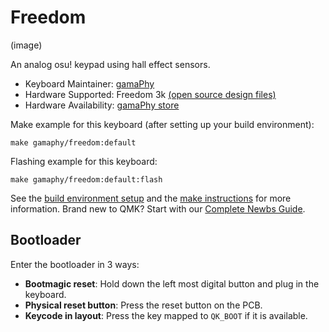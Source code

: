 # Freedom

(image)

An analog osu! keypad using hall effect sensors.

* Keyboard Maintainer: [gamaPhy](https://github.com/gamaPhy)
* Hardware Supported: Freedom 3k [(open source design files)](https://github.com/gamaPhy/Freedom)
* Hardware Availability: [gamaPhy store](https://gamaphy.com/products/freedom)

Make example for this keyboard (after setting up your build environment):

    make gamaphy/freedom:default

Flashing example for this keyboard:

    make gamaphy/freedom:default:flash

See the [build environment setup](https://docs.qmk.fm/#/getting_started_build_tools) and the [make instructions](https://docs.qmk.fm/#/getting_started_make_guide) for more information. Brand new to QMK? Start with our [Complete Newbs Guide](https://docs.qmk.fm/#/newbs).

## Bootloader

Enter the bootloader in 3 ways:

* **Bootmagic reset**: Hold down the left most digital button and plug in the keyboard.
* **Physical reset button**: Press the reset button on the PCB.
* **Keycode in layout**: Press the key mapped to `QK_BOOT` if it is available.
